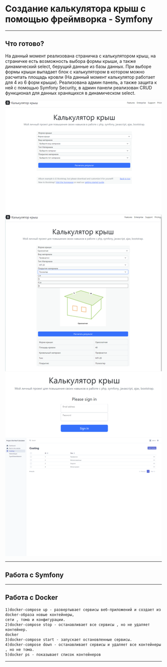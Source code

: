 # Создание калькулятора крыш с помощью фреймворка - Symfony

___

## Что готово?

На данный момент реализована страничка с калькулятором крыш, на страничке есть возможность выбора формы крыши,
а также динамический select, берущий данные из базы данных. При выборе формы крыши выпадает блок с калькулятором в
котором можно расчитать площадь кровли (На данный момент калькулятор работает для 4 из 6 форм крыши). Реализована админ панель, а также защита к ней с помощью Symfony Security, в 
админ панели реализован CRUD функционал для данных хранящихся в динамическом select.

![img.png](images/imgForReadme/img.png)
![img.png](images/imgForReadme/img_2.png)
![img.png](images/imgForReadme/img_3.png)
![img.png](images/imgForReadme/img_4.png)

___

## Работа с Symfony


___

## Работа с Docker
    1)docker-compose up - развертывает сервисы веб-приложений и создает из docker-образа новые контейнеры, 
    сети , тома и конфигурации.
    2)docker-compose stop - останавливает все сервисы , но не удаляет контейнер.
    docker
    3)docker-compose start - запускает остановленные сервисы.
    4)docker-compose down - останавливает сервисы и удаляет все контейнеры , но не тома.
    5)docker ps - показывает список контейнеров
___

